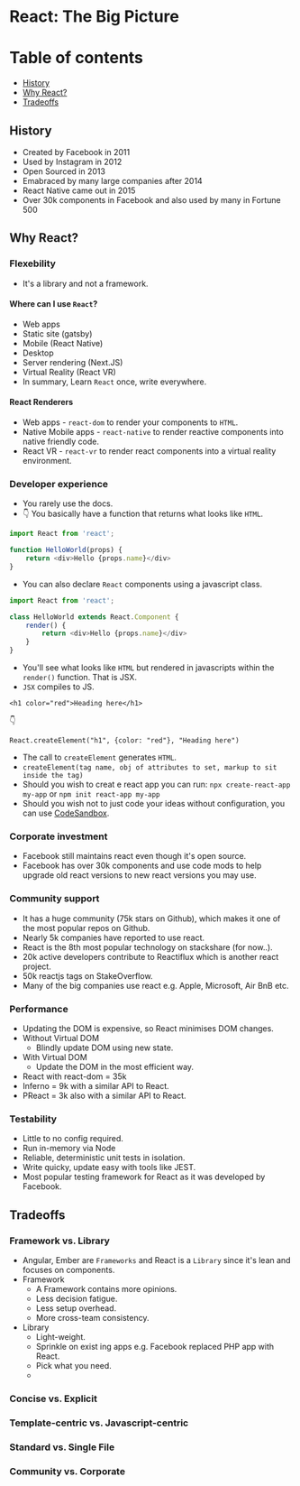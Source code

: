 # React: The Big Picture

Table of contents
=================

<!--ts-->
   * [History](#history)
   * [Why React?](#why-react)
   * [Tradeoffs](#tradeoffs)
<!--te-->

## History

* Created by Facebook in 2011
* Used by Instagram in 2012
* Open Sourced in 2013
* Emabraced by many large companies after 2014
* React Native came out in 2015
* Over 30k components in Facebook and also used by many in Fortune 500

## Why React?

### Flexebility

* It's a library and not a framework.

#### Where can I use `React`?
* Web apps
* Static site (gatsby)
* Mobile (React Native)
* Desktop
* Server rendering (Next.JS)
* Virtual Reality (React VR)
* In summary, Learn `React` once, write everywhere.

#### React Renderers

* Web apps - `react-dom` to render your components to `HTML`.
* Native Mobile apps - `react-native` to render reactive components into native friendly code.
* React VR - `react-vr` to render react components into a virtual reality environment.


### Developer experience

* You rarely use the docs.
* :point_down: You basically have a function that returns what looks like `HTML`.

```javascript
import React from 'react';

function HelloWorld(props) {
    return <div>Hello {props.name}</div>
}
```
* You can also declare `React` components using a javascript class.

```javascript
import React from 'react';

class HelloWorld extends React.Component {
    render() {
        return <div>Hello {props.name}</div>
    }
}
```
* You'll see what looks like `HTML` but rendered in javascripts within the `render()` function. That is JSX.
* `JSX` compiles to JS.

`<h1 color="red">Heading here</h1>`

:point_down:

`React.createElement("h1", {color: "red"}, "Heading here")`
* The call to `createElement` generates `HTML`.
* `createElement(tag name, obj of attributes to set, markup to sit inside the tag)`
* Should you wish to creat e react app you can run:
`npx create-react-app my-app`
or
`npm init react-app my-app`
* Should you wish not to just code your ideas without configuration, you can use 
[CodeSandbox](https://codesandbox.io/).

### Corporate investment

* Facebook still maintains react even though it's open source. 
* Facebook has over 30k components and use code mods to help upgrade old react versions to new react versions you may use. 

### Community support

* It has a huge community (75k stars on Github), which makes it one of the most popular repos on Github.
* Nearly 5k companies have reported to use react.
* React is the 8th most popular technology on stackshare (for now..).
* 20k active developers contribute to Reactiflux which is another react project.
* 50k reactjs tags on StakeOverflow.
* Many of the big companies use react e.g. Apple, Microsoft, Air BnB etc.

### Performance

* Updating the DOM is expensive, so React minimises DOM changes.
* Without Virtual DOM
    * Blindly update DOM using new state.
* With Virtual DOM
    * Update the DOM in the most efficient way.
* React with react-dom = 35k
* Inferno = 9k with a similar API to React.
* PReact = 3k also with a similar API to React.

### Testability

* Little to no config required.
* Run in-memory via Node
* Reliable, deterministic unit tests in isolation.
* Write quicky, update easy with tools like JEST.
* Most popular testing framework for React as it was developed by Facebook.

## Tradeoffs

### Framework vs. Library

* Angular, Ember are `Frameworks` and React is a `Library` since it's lean and focuses on components.
* Framework
    * A Framework contains more opinions.
    * Less decision fatigue.
    * Less setup overhead.
    * More cross-team consistency.
* Library
    * Light-weight.
    * Sprinkle on exist ing apps e.g. Facebook replaced PHP app with React.
    * Pick what you need.
    * 

### Concise vs. Explicit
### Template-centric vs. Javascript-centric
### Standard vs. Single File
### Community vs. Corporate